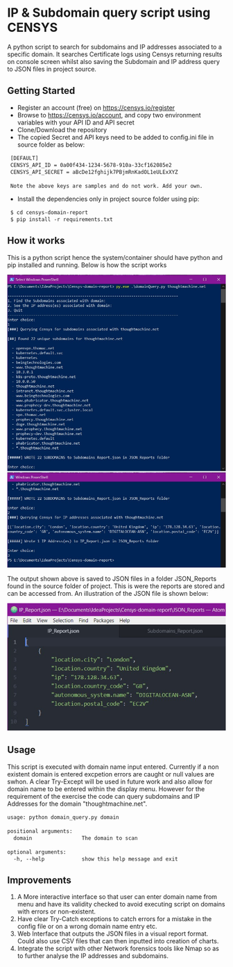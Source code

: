 # IP & Subdomain query script using CENSYS

A python script to search for subdomains and IP addresses associated to a specific domain. It searches Certificate logs using Censys returning results on console screen whilst also saving the Subdomain and IP address query to JSON files in project source.

## Getting Started

* Register an account (free) on https://censys.io/register
* Browse to https://censys.io/account, and copy two environment variables with your API ID and API secret
* Clone/Download the repository
* The copied Secret and API keys need to be added to config.ini file in source folder as below:
 ```
  [DEFAULT]
  CENSYS_API_ID = 0a00f434-1234-5678-910a-33cf162085e2
  CENSYS_API_SECRET = aBcDe12fghijk7PBjmRnKadOL1eULExXYZ

  Note the above keys are samples and do not work. Add your own.
  ```
* Install the dependencies only in project source folder using pip:
  
 ```
  $ cd censys-domain-report
  $ pip install -r requirements.txt
 ```

## How it works
This is a python script hence the system/container should have python and pip installed and running. Below is how the script works

![First Image](https://github.com/chinyati/Censys-domain-report/blob/master/Images/search_subdomains.jpg)
![Second Image](https://github.com/chinyati/Censys-domain-report/blob/master/Images/search_ips.jpg)

The output shown above is saved to JSON files in a folder JSON_Reports found in the source folder of project. This is were the reports are stored and can be accessed from.
An illustration of the JSON file is shown below:

![Second Image](https://github.com/chinyati/Censys-domain-report/blob/master/Images/IP_Json.jpg)

## Usage
This script is executed with domain name input entered. Currently if a non existent domain is entered excpetion errors are caught or   null values are swhon. A clear Try-Except will be used in future work and also allow for domain name to be entered within the display menu. However for the requirement of the exercise the code can query subdomains and IP Addresses for the domain "thoughtmachine.net".
```
usage: python domain_query.py domain

positional arguments:
  domain                The domain to scan

optional arguments:
  -h, --help            show this help message and exit
```

## Improvements

1.	A More interactive interface so that user can enter domain name from menu and have its validity checked to avoid executing script on domains with errors or non-existent.
2.	Have clear Try-Catch exceptions to catch errors for a mistake in the config file or on a wrong domain name entry etc.
3.	Web Interface that outputs the JSON files in a visual report format. Could also use CSV files that can then inputted into creation of charts.
4.  Integrate the script with other Network forensics tools like Nmap so as to further analyse the IP addresses and subdomains.
